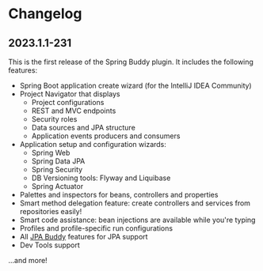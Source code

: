 # Changelog
## 2023.1.1-231
This is the first release of the Spring Buddy plugin. It includes the following features:
- Spring Boot application create wizard (for the IntelliJ IDEA Community)
- Project Navigator that displays
  - Project configurations
  - REST and MVC endpoints
  - Security roles
  - Data sources and JPA structure
  - Application events producers and consumers
- Application setup and configuration wizards:
  - Spring Web
  - Spring Data JPA
  - Spring Security
  - DB Versioning tools: Flyway and Liquibase
  - Spring Actuator
- Palettes and inspectors for beans, controllers and properties
- Smart method delegation feature: create controllers and services from repositories easily!
- Smart code assistance: bean injections are available while you're typing
- Profiles and profile-specific run configurations
- All [JPA Buddy](https://jpa-buddy.com) features for JPA support
- Dev Tools support

...and more!
